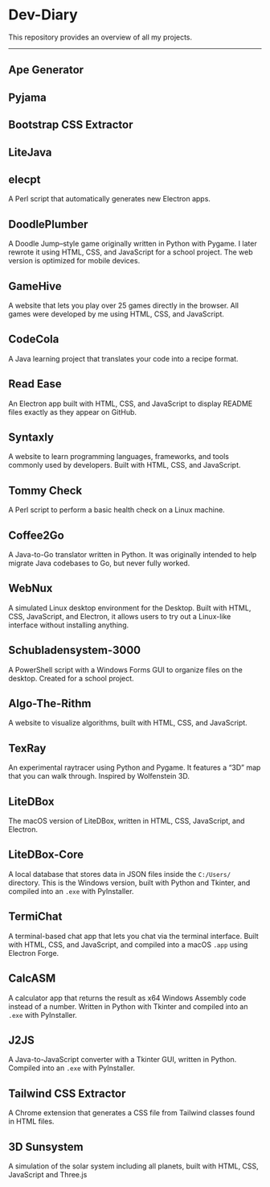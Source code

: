 # Dev-Diary

This repository provides an overview of all my projects.

---

## Ape Generator

## Pyjama

## Bootstrap CSS Extractor

## LiteJava

## elecpt  
A Perl script that automatically generates new Electron apps.

## DoodlePlumber  
A Doodle Jump–style game originally written in Python with Pygame. I later rewrote it using HTML, CSS, and JavaScript for a school project. The web version is optimized for mobile devices.

## GameHive  
A website that lets you play over 25 games directly in the browser. All games were developed by me using HTML, CSS, and JavaScript.

## CodeCola  
A Java learning project that translates your code into a recipe format.

## Read Ease  
An Electron app built with HTML, CSS, and JavaScript to display README files exactly as they appear on GitHub.

## Syntaxly  
A website to learn programming languages, frameworks, and tools commonly used by developers. Built with HTML, CSS, and JavaScript.

## Tommy Check  
A Perl script to perform a basic health check on a Linux machine.

## Coffee2Go  
A Java-to-Go translator written in Python. It was originally intended to help migrate Java codebases to Go, but never fully worked.

## WebNux  
A simulated Linux desktop environment for the Desktop. Built with HTML, CSS, JavaScript, and Electron, it allows users to try out a Linux-like interface without installing anything.

## Schubladensystem-3000  
A PowerShell script with a Windows Forms GUI to organize files on the desktop. Created for a school project.

## Algo-The-Rithm  
A website to visualize algorithms, built with HTML, CSS, and JavaScript.

## TexRay  
An experimental raytracer using Python and Pygame. It features a “3D” map that you can walk through. Inspired by Wolfenstein 3D.

## LiteDBox  
The macOS version of LiteDBox, written in HTML, CSS, JavaScript, and Electron.

## LiteDBox-Core  
A local database that stores data in JSON files inside the `C:/Users/` directory. This is the Windows version, built with Python and Tkinter, and compiled into an `.exe` with PyInstaller.

## TermiChat  
A terminal-based chat app that lets you chat via the terminal interface. Built with HTML, CSS, and JavaScript, and compiled into a macOS `.app` using Electron Forge.

## CalcASM  
A calculator app that returns the result as x64 Windows Assembly code instead of a number. Written in Python with Tkinter and compiled into an `.exe` with PyInstaller.

## J2JS  
A Java-to-JavaScript converter with a Tkinter GUI, written in Python. Compiled into an `.exe` with PyInstaller.

## Tailwind CSS Extractor  
A Chrome extension that generates a CSS file from Tailwind classes found in HTML files.

## 3D Sunsystem  
A simulation of the solar system including all planets, built with HTML, CSS, JavaScript and Three.js
